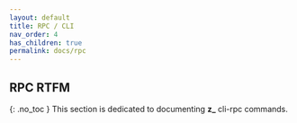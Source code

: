 ```yaml
---
layout: default
title: RPC / CLI
nav_order: 4
has_children: true
permalink: docs/rpc
---
```


## RPC RTFM
{: .no_toc }
This section is dedicated to documenting **z_** cli-rpc commands.
